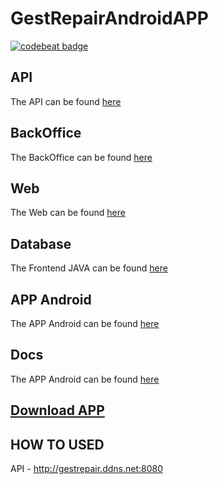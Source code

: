# GestRepairAndroidAPP

[![codebeat badge](https://codebeat.co/badges/823995d0-dbcb-4b08-98de-d872459b3c6f)](https://codebeat.co/projects/github-com-gestrepair-gestrepairappandroid-master)

## API
The API can be found [here](https://github.com/GestRepair/GestRepairAPI)

## BackOffice
The BackOffice can be found [here](https://github.com/GestRepair/GestRepairBackOffice)

## Web
The Web can be found [here](https://github.com/GestRepair/GestRepairWEB)

## Database
The Frontend JAVA can be found [here](https://github.com/GestRepair/GestRepairDB)

## APP Android
The APP Android can be found [here](https://github.com/GestRepair/GestRepairAPPAndroid)

## Docs
The APP Android can be found [here](https://github.com/GestRepair/GestRepairDocs)

## [Download APP](https://play.google.com/store/apps/details?id=ipt.gestrepair)

## HOW TO USED

API - http://gestrepair.ddns.net:8080
